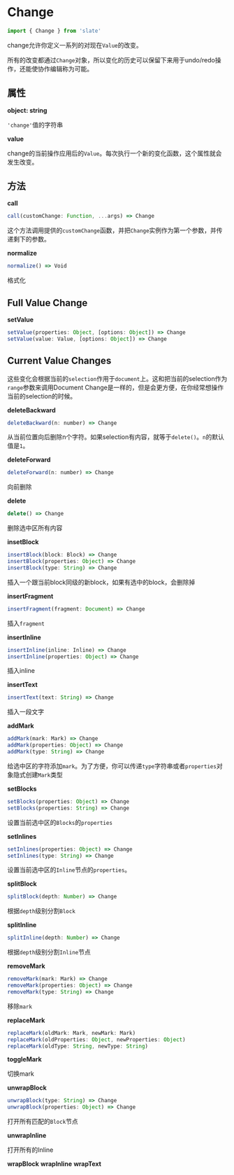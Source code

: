 # Change

```js
import { Change } from 'slate'
```
change允许你定义一系列的对现在`Value`的改变。

所有的改变都通过`Change`对象，所以变化的历史可以保留下来用于undo/redo操作，还能使协作编辑称为可能。 

## 属性

**object: string**

`'change'`值的字符串

**value**

change的当前操作应用后的`Value`。每次执行一个新的变化函数，这个属性就会发生改变。

## 方法

**call**

```js
call(customChange: Function, ...args) => Change
```

这个方法调用提供的`customChange`函数，并把`Change`实例作为第一个参数，并传递剩下的参数。

**normalize**

```js
normalize() => Void
```
格式化

## Full Value Change

**setValue**

```js
setValue(properties: Object, [options: Object]) => Change
setValue(value: Value, [options: Object]) => Change
```

## Current Value Changes

这些变化会根据当前的`selection`作用于`document`上。这和把当前的selection作为`range`参数来调用Document Change是一样的，但是会更方便，在你经常想操作当前的selection的时候。

**deleteBackward**

```js
deleteBackward(n: number) => Change
```
从当前位置向后删除n个字符。如果selection有内容，就等于`delete()`。`n`的默认值是`1`。

**deleteForward**

```js
deleteForward(n: number) => Change
```
向前删除

**delete**

```js
delete() => Change
```
删除选中区所有内容

**insetBlock**

```js
insertBlock(block: Block) => Change
insertBlock(properties: Object) => Change
insertBlock(type: String) => Change
```
插入一个跟当前block同级的新block，如果有选中的block，会删除掉

**insertFragment**

```js
insertFragment(fragment: Document) => Change
```
插入`fragment`

**insertInline**

```js
insertInline(inline: Inline) => Change
insertInline(properties: Object) => Change
```
插入inline

**insertText**

```js
insertText(text: String) => Change
```
插入一段文字

**addMark**

```js
addMark(mark: Mark) => Change
addMark(properties: Object) => Change
addMark(type: String) => Change
```
给选中区的字符添加`mark`。为了方便，你可以传递`type`字符串或者`properties`对象隐式创建`Mark`类型

**setBlocks**
```js
setBlocks(properties: Object) => Change
setBlocks(properties: String) => Change
```
设置当前选中区的`Blocks`的`properties`

**setInlines**

```js
setInlines(properties: Object) => Change
setInlines(type: String) => Change
``` 

设置当前选中区的`Inline`节点的`properties`。

**splitBlock**

```js
splitBlock(depth: Number) => Change
```

根据`depth`级别分割`Block`

**splitInline**

```js
splitInline(depth: Number) => Change
```
根据`depth`级别分割`Inline`节点

**removeMark**

```js
removeMark(mark: Mark) => Change
removeMark(properties: Object) => Change
removeMark(type: String) => Change
```
移除`mark`

**replaceMark**

```js
replaceMark(oldMark: Mark, newMark: Mark)
replaceMark(oldProperties: Object, newProperties: Object)
replaceMark(oldType: String, newType: String)
```

**toggleMark**

切换mark

**unwrapBlock**

```js
unwrapBlock(type: String) => Change
unwrapBlock(properties: Object) => Change
```
打开所有匹配的`Block`节点

**unwrapInline**

打开所有的Inline

**wrapBlock**
**wrapInline**
**wrapText**
